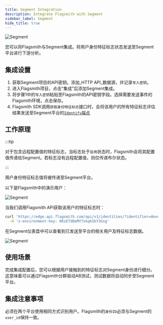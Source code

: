 ```yaml
---
title: Segment Integration
description: Integrate Flagsmith with Segment
sidebar_label: Segment
hide_title: true
---
```


![Segment](/img/integrations/segment/segment-logo.svg)

您可以将Flagsmith与Segment集成。将用户身份特征标志状态发送至Segment平台进行下游分析。

## 集成设置

1. 获取Segment项目的API密钥。添加_HTTP API_数据源，并记录`写入密钥`。
2. 进入Flagsmith项目，点击"集成"后添加Segment集成。
3. 将步骤1中的`写入密钥`粘贴至Flagsmith的API密钥字段。选择需要发送事件的Flagsmith环境，点击保存。
4. Flagsmith SDK调用`获取身份特征标志`接口时，会将该用户的所有特征标志评估结果发送至Segment平台的[`Identify`端点](https://segment.com/docs/connections/spec/identify/)

## 工作原理

:::tip

对于包含远程配置值的特征标志，当标志处于`启用`状态时，Flagsmith会将其配置值传递给Segment。若标志没有远程配置值，则仅传递布尔状态。

:::

用户身份特征标志值将被传递至Segment平台。

以下是Flagsmith中的演示用户：

![Segment](/img/integrations/segment/segment-integration-2.png)

当我们调用Flagsmith API获取该用户的特征标志时：

```bash
curl 'https://edge.api.flagsmith.com/api/v1/identities/?identifier=development_user_123456' \
  -H 'x-environment-key: 8KzETdDeMY7xkqkSkY3Gsg'
```

在Segment仪表盘中可以查看到已发送至平台的相关用户及特征标志数据。

![Segment](/img/integrations/segment/segment-integration-1.png)

## 使用场景

完成集成配置后，您可以根据用户接触到的特征标志对Segment身份进行细分。这意味着可以通过Flagsmith分群驱动AB测试，测试数据将自动同步至Segment平台。

## 集成注意事项

必须在两个平台使用相同方式识别用户。Flagsmith的`身份ID`必须与Segment的`user_id`保持一致。
